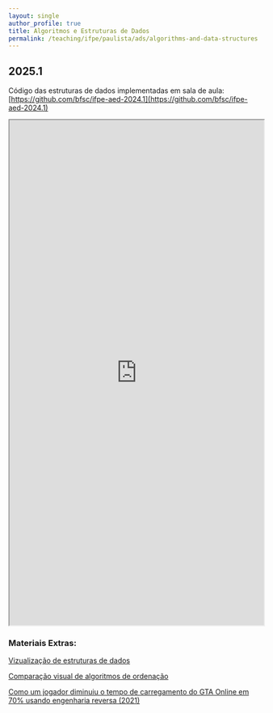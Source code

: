 ```yaml
---
layout: single
author_profile: true
title: Algoritmos e Estruturas de Dados
permalink: /teaching/ifpe/paulista/ads/algorithms-and-data-structures
---
```


<!--<h1 style="color: red; background-color: yellow;">Nesta Sexta-Feita 04/07 NÃO haverá aula devido a piora da condição da minha voz e de um quadro de virose.</h1>-->

## 2025.1

Código das estruturas de dados implementadas em sala de aula: [https://github.com/bfsc/ifpe-aed-2024.1](https://github.com/bfsc/ifpe-aed-2024.1)

<iframe src="https://docs.google.com/spreadsheets/d/e/2PACX-1vQRhGEcIH21BLslHQmkaLDpTIApaj5x1BdzoCvbgcizRvtKLBKZl8Mast4R-C8jKZXksFJo8FhOrRxT/pubhtml?gid=0&single=true" style="position: relative; width: 100%;" height="1000"></iframe>


### Materiais Extras:

[Vizualização de estruturas de dados](https://www.cs.usfca.edu/~galles/visualization/Algorithms.html)

[Comparação visual de algoritmos de ordenação](https://www.youtube.com/watch?v=ZZuD6iUe3Pc)

[Como um jogador diminuiu o tempo de carregamento do GTA Online em 70% usando engenharia reversa (2021)](https://www.linkedin.com/pulse/como-um-jogador-diminuiu-o-tempo-de-carregamento-do-gta-deschamps-kttmf/?trackingId=FHx0VkD%2BTUeyzkbewRNarw%3D%3D
)

